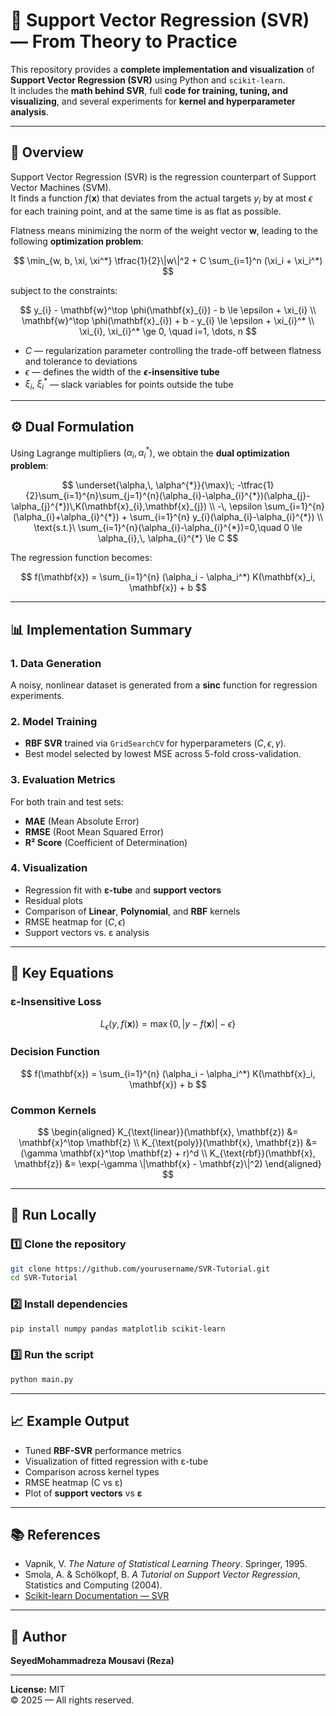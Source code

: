 
# 🧠 Support Vector Regression (SVR) — From Theory to Practice

This repository provides a **complete implementation and visualization** of **Support Vector Regression (SVR)** using Python and `scikit-learn`.  
It includes the **math behind SVR**, full **code for training, tuning, and visualizing**, and several experiments for **kernel and hyperparameter analysis**.

---

## 📘 Overview

Support Vector Regression (SVR) is the regression counterpart of Support Vector Machines (SVM).  
It finds a function $f(\mathbf{x})$ that deviates from the actual targets $y_i$ by at most $\epsilon$ for each training point, and at the same time is as flat as possible.

Flatness means minimizing the norm of the weight vector $\mathbf{w}$, leading to the following **optimization problem**:

$$ \min_{w, b, \xi, \xi^*} \tfrac{1}{2}\|w\|^2 + C \sum_{i=1}^n (\xi_i + \xi_i^*) $$


subject to the constraints:

$$ y_{i} - \mathbf{w}^\top \phi(\mathbf{x}_{i}) - b \le \epsilon + \xi_{i} \\ \mathbf{w}^\top \phi(\mathbf{x}_{i}) + b - y_{i} \le \epsilon + \xi_{i}^* \\ \xi_{i}, \xi_{i}^* \ge 0, \quad i=1, \dots, n $$


- $C$ — regularization parameter controlling the trade-off between flatness and tolerance to deviations  
- $\epsilon$ — defines the width of the **$\epsilon$-insensitive tube**  
- $\xi_i$, $\xi_i^*$ — slack variables for points outside the tube  

---

## ⚙️ Dual Formulation

Using Lagrange multipliers $(\alpha_i, \alpha_i^*)$, we obtain the **dual optimization problem**:

$$ \underset{\alpha,\, \alpha^{*}}{\max}\; -\tfrac{1}{2}\sum_{i=1}^{n}\sum_{j=1}^{n}(\alpha_{i}-\alpha_{i}^{*})(\alpha_{j}-\alpha_{j}^{*})\,K(\mathbf{x}_{i},\mathbf{x}_{j}) \\ -\, \epsilon \sum_{i=1}^{n}(\alpha_{i}+\alpha_{i}^{*}) + \sum_{i=1}^{n} y_{i}(\alpha_{i}-\alpha_{i}^{*}) \\ \text{s.t.}\ \sum_{i=1}^{n}(\alpha_{i}-\alpha_{i}^{*})=0,\quad 0 \le \alpha_{i},\, \alpha_{i}^{*} \le C $$


The regression function becomes:

$$ f(\mathbf{x}) = \sum_{i=1}^{n} (\alpha_i - \alpha_i^*) K(\mathbf{x}_i, \mathbf{x}) + b $$

---

## 📊 Implementation Summary

### 1. Data Generation
A noisy, nonlinear dataset is generated from a **sinc** function for regression experiments.

### 2. Model Training
- **RBF SVR** trained via `GridSearchCV` for hyperparameters $(C, \epsilon, \gamma)$.
- Best model selected by lowest MSE across 5-fold cross-validation.

### 3. Evaluation Metrics
For both train and test sets:
- **MAE** (Mean Absolute Error)  
- **RMSE** (Root Mean Squared Error)  
- **R² Score** (Coefficient of Determination)

### 4. Visualization
- Regression fit with **ε-tube** and **support vectors**
- Residual plots
- Comparison of **Linear**, **Polynomial**, and **RBF** kernels
- RMSE heatmap for $(C, \epsilon)$
- Support vectors vs. ε analysis

---

## 🧩 Key Equations

### ε-Insensitive Loss

$$ L_\epsilon(y, f(\mathbf{x})) = \max\{0, |y - f(\mathbf{x})| - \epsilon\} $$

### Decision Function

$$ f(\mathbf{x}) = \sum_{i=1}^{n} (\alpha_i - \alpha_i^*) K(\mathbf{x}_i, \mathbf{x}) + b $$

### Common Kernels

$$
\begin{aligned}
K_{\text{linear}}(\mathbf{x}, \mathbf{z}) &= \mathbf{x}^\top \mathbf{z} \\
K_{\text{poly}}(\mathbf{x}, \mathbf{z}) &= (\gamma \mathbf{x}^\top \mathbf{z} + r)^d \\
K_{\text{rbf}}(\mathbf{x}, \mathbf{z}) &= \exp(-\gamma \|\mathbf{x} - \mathbf{z}\|^2)
\end{aligned}
$$

---

## 🧮 Run Locally

### 1️⃣ Clone the repository
```bash
git clone https://github.com/yourusername/SVR-Tutorial.git
cd SVR-Tutorial
```

### 2️⃣ Install dependencies
```bash
pip install numpy pandas matplotlib scikit-learn
```

### 3️⃣ Run the script
```bash
python main.py
```

---

## 📈 Example Output

- Tuned **RBF-SVR** performance metrics
- Visualization of fitted regression with ε-tube
- Comparison across kernel types
- RMSE heatmap (C vs ε)
- Plot of **support vectors** vs **ε**

---

## 📚 References

- Vapnik, V. *The Nature of Statistical Learning Theory*. Springer, 1995.  
- Smola, A. & Schölkopf, B. *A Tutorial on Support Vector Regression*, Statistics and Computing (2004).  
- [Scikit-learn Documentation — SVR](https://scikit-learn.org/stable/modules/generated/sklearn.svm.SVR.html)

---

## 🧠 Author

**SeyedMohammadreza Mousavi (Reza)**  

---

**License:** MIT  
© 2025 — All rights reserved.
